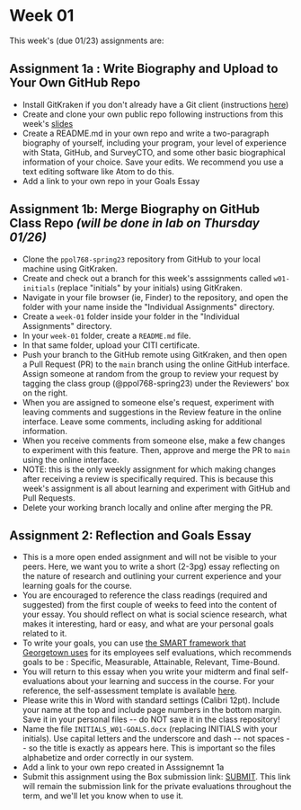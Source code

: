 # Week 01

This week's (due 01/23) assignments are:

## Assignment 1a : Write Biography and Upload to Your Own GitHub Repo

- Install GitKraken if you don't already have a Git client (instructions [here](https://github.com/gui2de/ppol768-spring23/tree/main/Class%20Materials))
- Create and clone your own public repo following instructions from this week's [slides](01b_intro_git.pdf)
- Create a README.md in your own repo and write a two-paragraph biography of yourself, including your program, your level of experience with Stata, GitHub, and SurveyCTO, and some other basic biographical information of your choice. Save your edits. We recommend you use a text editing software like Atom to do this.
- Add a link to your own repo in your Goals Essay

## Assignment 1b: Merge Biography on GitHub Class Repo _(will be done in lab on Thursday 01/26)_

- Clone the `ppol768-spring23` repository from GitHub to your local machine using GitKraken.
- Create and check out a branch for this week's asssignments called `w01-initials` (replace "initials" by your initials) using GitKraken.
- Navigate in your file browser (ie, Finder) to the repository, and open the folder with your name inside the "Individual Assignments" directory.
- Create a `week-01` folder inside your folder in the "Individual Assignments" directory.
- In your `week-01` folder, create a `README.md` file. 
- In that same folder, upload your CITI certificate.
- Push your branch to the GitHub remote using GitKraken, and then open a Pull Request (PR) to the `main` branch using the online GitHub interface. Assign someone at random from the group to review your request by tagging the class group (@ppol768-spring23) under the Reviewers' box on the right.
- When you are assigned to someone else's request, experiment with leaving comments and suggestions in the Review feature in the online interface. Leave some comments, including asking for additional information.
- When you receive comments from someone else, make a few changes to experiment with this feature. Then, approve and merge the PR to `main` using the online interface.
- NOTE: this is the only weekly assignment for which making changes after receiving a review is specifically required. This is because this week's assignment is all about learning and experiment with GitHub and Pull Requests.
- Delete your working branch locally and online after merging the PR.

## Assignment 2: Reflection and Goals Essay

- This is a more open ended assignment and will not be visible to your peers. Here, we want you to write a short (2-3pg) essay reflecting on the nature of research and outlining your current experience and your learning goals for the course.
- You are encouraged to reference the class readings (required and suggested) from the first couple of weeks to feed into the content of your essay. You should reflect on what is social science research, what makes it interesting, hard or easy, and what are your personal goals related to it.
- To write your goals, you can use [the SMART framework that Georgetown uses](https://georgetown.s3.amazonaws.com/documents/GU-FY22-Performance-Management-Terms-and-Tools.pdf) for its employees self evaluations, which recommends goals to be : Specific, Measurable, Attainable, Relevant, Time-Bound.
- You will return to this essay when you write your midterm and final self-evaluations about your learning and success in the course. For your reference, the self-assessment template is available [here](https://docs.google.com/document/d/1tWC3z3pbHoNAn_octc_Edj3W4f7DinQd6sLhLbjo-Lw/edit?usp=sharing).
- Please write this in Word with standard settings (Calibri 12pt). Include your name at the top and include page numbers in the bottom margin. Save it in your personal files -- do NOT save it in the class repository!
- Name the file `INITIALS_W01-GOALS.docx` (replacing INITIALS with your initials). Use capital letters and the underscore and dash -- not spaces -- so the title is exactly as appears here. This is important so the files alphabetize and order correctly in our system.
- Add a link to your own repo created in Asssignemnt 1a
- Submit this assignment using the Box submission link: [SUBMIT](https://georgetown.app.box.com/f/e8b46836b7304c81b1461c8756615f8f). This link will remain the submission link for the private evaluations throughout the term, and we'll let you know when to use it.
